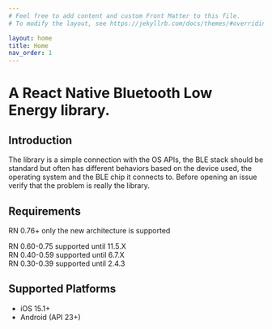 ```yaml
---
# Feel free to add content and custom Front Matter to this file.
# To modify the layout, see https://jekyllrb.com/docs/themes/#overriding-theme-defaults

layout: home
title: Home
nav_order: 1
---
```


# A React Native Bluetooth Low Energy library.

## Introduction

The library is a simple connection with the OS APIs, the BLE stack should be standard but often has different behaviors based on the device used, the operating system and the BLE chip it connects to. Before opening an issue verify that the problem is really the library.

## Requirements

RN 0.76+ only the new architecture is supported

RN 0.60-0.75 supported until 11.5.X  
RN 0.40-0.59 supported until 6.7.X  
RN 0.30-0.39 supported until 2.4.3  

## Supported Platforms

- iOS 15.1+
- Android (API 23+)